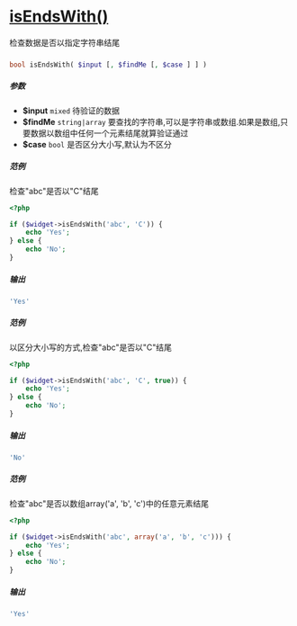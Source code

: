 [isEndsWith()](http://twinh.github.com/widget/api/isEndsWith)
=============================================================

检查数据是否以指定字符串结尾

### 
```php
bool isEndsWith( $input [, $findMe [, $case ] ] )
```

##### 参数
* **$input** `mixed` 待验证的数据
* **$findMe** `string|array` 要查找的字符串,可以是字符串或数组.如果是数组,只要数据以数组中任何一个元素结尾就算验证通过
* **$case** `bool` 是否区分大小写,默认为不区分

##### 范例
检查"abc"是否以"C"结尾
```php
<?php

if ($widget->isEndsWith('abc', 'C')) {
    echo 'Yes';
} else {
    echo 'No';
}
```
##### 输出
```php
'Yes'
```
##### 范例
以区分大小写的方式,检查"abc"是否以"C"结尾
```php
<?php

if ($widget->isEndsWith('abc', 'C', true)) {
    echo 'Yes';
} else {
    echo 'No';
}
```
##### 输出
```php
'No'
```
##### 范例
检查"abc"是否以数组array('a', 'b', 'c')中的任意元素结尾
```php
<?php

if ($widget->isEndsWith('abc', array('a', 'b', 'c'))) {
    echo 'Yes';
} else {
    echo 'No';
}
```
##### 输出
```php
'Yes'
```
